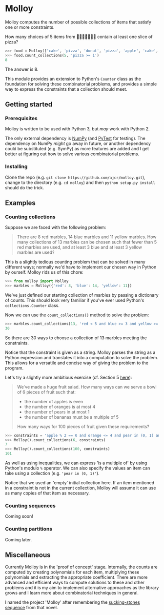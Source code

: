 # Molloy

Molloy computes the number of possible collections of items that satisfy one or more constraints.

How many choices of 5 items from :cake::pizza::doughnut::pizza::green_apple::cake::green_apple: contain at least one slice of pizza?

``` python
>>> food = Molloy(['cake', 'pizza', 'donut', 'pizza', 'apple', 'cake', 'apple'])
>>> food.count_collections(5, 'pizza >= 1')
8
```

The answer is 8.

This module provides an extension to Python's `Counter` class as the foundation for solving these combinatorial problems, and provides a simple way to express the constraints that a collection should meet.

## Getting started

### Prerequisites

Molloy is written to be used with Python 3, but *may* work with Python 2.

The only external dependency is [NumPy](http://www.numpy.org/) (and [PyTest](https://docs.pytest.org/en/latest/) for testing). The dependency on NumPy *might* go away in future, or another dependency could be substituted (e.g. SymPy) as more features are added and I get better at figuring out how to solve various combinatorial problems.

### Installing

Clone the repo (e.g. `git clone https://github.com/ajcr/molloy.git`), change to the directory (e.g. `cd molloy`) and then `python setup.py install` should do the trick.

## Examples

### Counting collections

Suppose we are faced with the following problem:

> There are 8 red marbles, 14 blue marbles and 11 yellow marbles. How many collections of 13 marbles can be chosen such that fewer than 5 red marbles are used, and at least 3 blue and at least 3 yellow marbles are used?

This is a slightly tedious counting problem that can be solved in many different ways; normally we'd have to implement our chosen way in Python by ourself. Molloy rids us of this chore:

``` python
>>> from molloy import Molloy
>>> marbles = Molloy({'red': 8, 'blue': 14, 'yellow': 11})
```
We've just defined our starting collection of marbles by passing a dictionary of counts. This should look very familiar if you've ever used Python's `collections.Counter` class.

Now we can use the `count_collections()` method to solve the problem:
``` python
>>> marbles.count_collections(13, 'red < 5 and blue >= 3 and yellow >= 3')
30
```
So there are 30 ways to choose a collection of 13 marbles meeting the constraints.

Notice that the constraint is given as a string. Molloy parses the string as a Python expression and translates it into a computation to solve the problem. This allows for a versatile and concise way of giving the problem to the program.

Let's try a slightly more ambitious exercise (cf. Section 5 [here](https://ocw.mit.edu/courses/electrical-engineering-and-computer-science/6-042j-mathematics-for-computer-science-fall-2005/readings/ln11.pdf)):

> We've made a huge fruit salad. How many ways can we serve a bowl of 6 pieces of fruit such that:
>  - the number of apples is even
>  - the number of oranges is at most 4
>  - the number of pears in at most 1
>  - the number of bananas must be a multiple of 5
>
> How many ways for 100 pieces of fruit given these requirements?

``` python
>>> constraints = 'apple % 2 == 0 and orange <= 4 and pear in (0, 1) and banana % 5 == 0'
>>> Molloy().count_collections(6, constraints)
7
>>> Molloy().count_collections(100, constraints)
101
```
As well as using inequalities, we can express 'is a multiple of' by using Python's modulo `%` operator. We can also specify the values an item can take using a collection (e.g. `'pear in (0, 1)'`).

Notice that we used an 'empty' initial collection here. If an item mentioned in a constraint is not in the current collection, Molloy will assume it can use as many copies of that item as necessary.


### Counting sequences

Coming soon!

### Counting partitions

Coming later.

## Miscellaneous

Currently Molloy is in the 'proof of concept' stage. Internally, the counts are computed by creating polynomials for each item, multiplying these polynomials and extracting the appropriate coefficient. There are more advanced and efficient ways to compute solutions to these and other problems and it is my aim to implement alternative approaches as the library grows and I learn more about combinatorial techniques in general.

I named the project 'Molloy' after remembering the [sucking-stones sequence](http://www.samuel-beckett.net/molloy1.html) from that novel.


